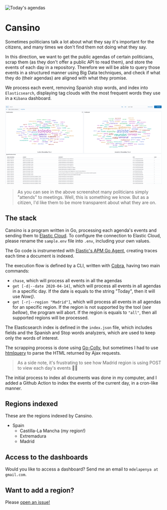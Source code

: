 ![Today's agendas](https://github.com/mdelapenya/cansino/workflows/Cansino%20Daily/badge.svg?branch=master)

# Cansino
Sometimes politicians talk a lot about what they say it's important for the citizens, and many times we don't find them not doing what they say.

In this direction, we want to get the public agendas of certain politicians, scrap them (as they don't offer a public API to read them), and store the events of each day in a repository. Therefore we will be able to query those events in a structured manner using Big Data techniques, and check if what they do (their agendas) are aligned with what they promise.

We process each event, removing Spanish stop words, and index into `Elasticsearch`, displaying tag clouds with the most frequent words they use in a `Kibana` dashboard.

![Castilla-La Mancha Dashboard](dashboard-sample.png)

>As you can see in the above screenshot many politicians simply "attends" to meetings. Well, this is something we know. But as a citizen, I'd like them to be more transparent about what they are on.

## The stack
Cansino is a program written in Go, processing each agenda's events and sending them to [Elastic Cloud](https://cloud.elastic.co). To configure the connection to Elastic Cloud, please rename the `sample.env` file into `.env`, including your own values.

The Go code is instrumented with [Elastic's APM Go Agent](https://www.elastic.co/guide/en/apm/agent/go/master/index.html), creating traces each time a document is indexed.

The execution flow is defined by a CLI, written with [Cobra](https://github.com/spf13/cobra), having two main commands:

- `chase`, which will process all events in all the agendas
- `get [-d|--date 2020-04-14]`, which will process all events in all agendas in a specific day. If the date is equals to the string "Today", then it will use _Now()_.
- `get [-r|--region "Madrid"]`, which will process all events in all agendas for an specific region. If the region is not supported by the tool (_see bellow_), the program will abort. If the region is equals to `"all"`, then all supported regions will be processed.

The Elasticsearch index is defined in the `index.json` file, which includes fields and the Spanish and Stop words analyzers, which are used to keep only the words of interest.

The scrapping process is done using [Go-Colly](http://go-colly.org/), but sometimes I had to use [htmlquery](https://github.com/antchfx/htmlquery) to parse the HTML returned by Ajax requests.

> As a side note, it's frustrating to see how Madrid region is using POST to view each day's events :man_facepalming:

The initial process to index all documents was done in my computer, and I added a Github Action to index the events of the current day, in a cron-like manner.

## Regions indexed
These are the regions indexed by Cansino.

- Spain
    - Castilla-La Mancha (my region!)
    - Extremadura
    - Madrid

## Access to the dashboards
Would you like to access a dashboard? Send me an email to `mdelapenya at gmail.com`.

## Want to add a region?
Please [open an issue!](https://github.com/mdelapenya/cansino/issues/new)
